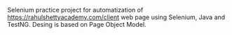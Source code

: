 Selenium practice project for automatization of https://rahulshettyacademy.com/client web page using Selenium, Java and TestNG. Desing is based on Page Object Model.
